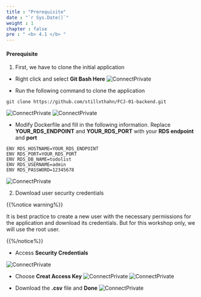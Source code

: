```yaml
---
title : "Prerequisite"
date : "`r Sys.Date()`"
weight : 1
chapter : false
pre : " <b> 4.1 </b> "
---
```


#### Prerequisite

1. First, we have to clone the initial application
 - Right click and select **Git Bash Here**
![ConnectPrivate](/images/4-Deployserverlessapplication/4.1-prerequisite/001-prerequisite.png)

 - Run the following command to clone the application
```
git clone https://github.com/stillxthahn/FCJ-01-backend.git
```
![ConnectPrivate](/images/4-Deployserverlessapplication/4.1-prerequisite/002-prerequisite.png)
![ConnectPrivate](/images/4-Deployserverlessapplication/4.1-prerequisite/003-prerequisite.png)

 - Modify Dockerfile and fill in the following information. Replace **YOUR_RDS_ENDPOINT** and **YOUR_RDS_PORT** with your **RDS endpoint** and **port**
```
ENV RDS_HOSTNAME=YOUR_RDS_ENDPOINT
ENV RDS_PORT=YOUR_RDS_PORT
ENV RDS_DB_NAME=todolist
ENV RDS_USERNAME=admin
ENV RDS_PASSWORD=12345678
``` 
![ConnectPrivate](/images/4-Deployserverlessapplication/4.1-prerequisite/008-prerequisite.png)

2. Download user security credentials

{{%notice warning%}}

It is best practice to create a new user with the necessary permissions for the application and download its credentials. But for this workshop only, we will use the root user.

{{%/notice%}}

 - Access **Security Credentials**

![ConnectPrivate](/images/4-Deployserverlessapplication/4.1-prerequisite/004-prerequisite.png)

 - Choose **Creat Access Key**
![ConnectPrivate](/images/4-Deployserverlessapplication/4.1-prerequisite/005-prerequisite.png)
![ConnectPrivate](/images/4-Deployserverlessapplication/4.1-prerequisite/006-prerequisite.png)

 - Download the **.csv** file and **Done**
![ConnectPrivate](/images/4-Deployserverlessapplication/4.1-prerequisite/007-prerequisite.png)


